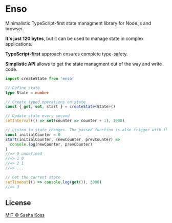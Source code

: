 # Enso

Minimalistic TypeScript-first state managment library for Node.js and browser.

**It's just 120 bytes**, but it can be used to manage state in complex applications.

**TypeScript-first** approach ensures complete type-safety.

**Simplistic API** allows to get the state managment out of the way and write code.

```ts
import createState from 'enso'

// Define state
type State = number

// Create typed operations on state
const { get, set, start } = createState<State>()

// Update state every second
setInterval(() => set(counter => counter + 1), 1000)

// Listen to state changes. The passed function is also trigger with the initial state .
const initialCounter = 0
start(initialCounter, (newCounter, prevCounter) =>
  console.log(newCounter, prevCounter)
)
//=> 0 undefined
//=> 1 0
//=> 2 1
//=> ...

// Get the current state
setTimeout(() => console.log(get()), 3000)
//=> 3
```

## License

[MIT © Sasha Koss](https://kossnocorp.mit-license.org/)
